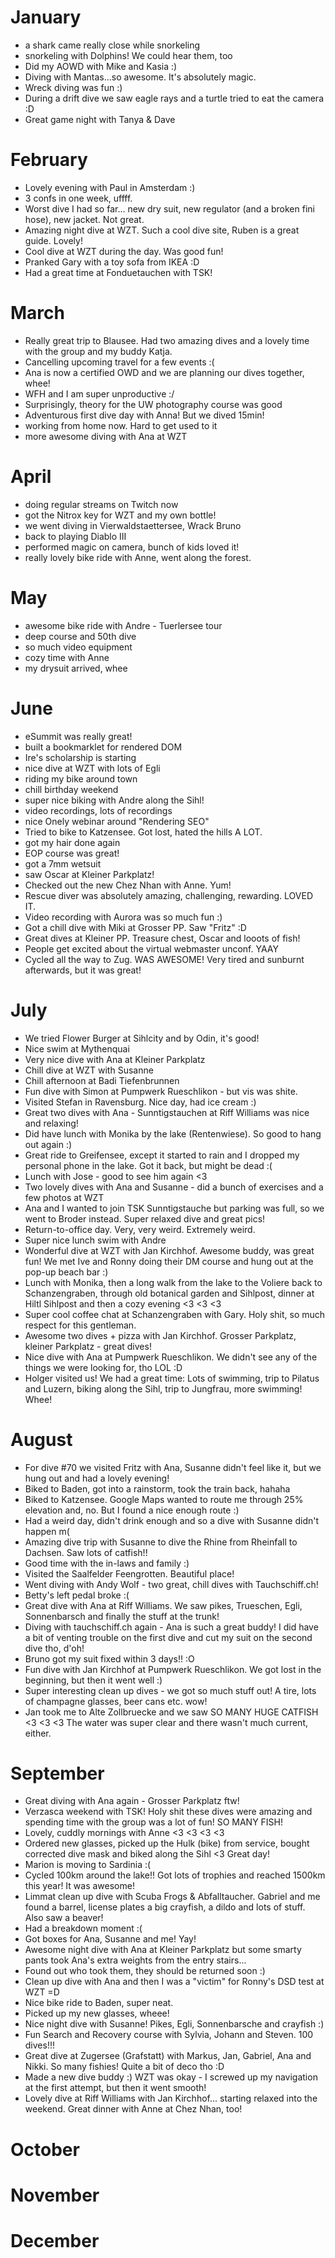 # January
- a shark came really close while snorkeling
- snorkeling with Dolphins! We could hear them, too
- Did my AOWD with Mike and Kasia :)
- Diving with Mantas...so awesome. It's absolutely magic.
- Wreck diving was fun :)
- During a drift dive we saw eagle rays and a turtle tried to eat the camera :D
- Great game night with Tanya & Dave

# February
- Lovely evening with Paul in Amsterdam :)
- 3 confs in one week, uffff.
- Worst dive I had so far... new dry suit, new regulator (and a broken fini hose), new jacket. Not great.
- Amazing night dive at WZT. Such a cool dive site, Ruben is a great guide. Lovely!
- Cool dive at WZT during the day. Was good fun!
- Pranked Gary with a toy sofa from IKEA :D
- Had a great time at Fonduetauchen with TSK!

# March
- Really great trip to Blausee. Had two amazing dives and a lovely time with the group and my buddy Katja.
- Cancelling upcoming travel for a few events :(
- Ana is now a certified OWD and we are planning our dives together, whee!
- WFH and I am super unproductive :/
- Surprisingly, theory for the UW photography course was good 
- Adventurous first dive day with Anna! But we dived 15min! 
- working from home now. Hard to get used to it 
- more awesome diving with Ana at WZT

# April
- doing regular streams on Twitch now 
- got the Nitrox key for WZT and my own bottle! 
- we went diving in Vierwaldstaettersee, Wrack Bruno
- back to playing Diablo III
- performed magic on camera, bunch of kids loved it! 
- really lovely bike ride with Anne, went along the forest. 

# May
- awesome bike ride with Andre - Tuerlersee tour
- deep course and 50th dive
- so much video equipment 
- cozy time with Anne 
- my drysuit arrived, whee

# June
- eSummit was really great! 
- built a bookmarklet for rendered DOM
- Ire's scholarship is starting
- nice dive at WZT with lots of Egli
- riding my bike around town 
- chill birthday weekend
- super nice biking with Andre along the Sihl!
- video recordings, lots of recordings 
- nice Onely webinar around "Rendering SEO"
- Tried to bike to Katzensee. Got lost, hated the hills A LOT.
- got my hair done again 
- EOP course was great! 
- got a 7mm wetsuit 
- saw Oscar at Kleiner Parkplatz!
- Checked out the new Chez Nhan with Anne. Yum!
- Rescue diver was absolutely amazing, challenging, rewarding. LOVED IT.
- Video recording with Aurora was so much fun :)
- Got a chill dive with Miki at Grosser PP. Saw "Fritz" :D
- Great dives at Kleiner PP. Treasure chest, Oscar and looots of fish!
- People get excited about the virtual webmaster unconf. YAAY
- Cycled all the way to Zug. WAS AWESOME! Very tired and sunburnt afterwards, but it was great!

# July
- We tried Flower Burger at Sihlcity and by Odin, it's good!
- Nice swim at Mythenquai
- Very nice dive with Ana at Kleiner Parkplatz
- Chill dive at WZT with Susanne
- Chill afternoon at Badi Tiefenbrunnen
- Fun dive with Simon at Pumpwerk Rueschlikon - but vis was shite.
- Visited Stefan in Ravensburg. Nice day, had ice cream :)
- Great two dives with Ana - Sunntigstauchen at Riff Williams was nice and relaxing!
- Did have lunch with Monika by the lake (Rentenwiese). So good to hang out again :)
- Great ride to Greifensee, except it started to rain and I dropped my personal phone in the lake. Got it back, but might be dead :(
- Lunch with Jose - good to see him again <3
- Two lovely dives with Ana and Susanne - did a bunch of exercises and a few photos at WZT
- Ana and I wanted to join TSK Sunntigstauche but parking was full, so we went to Broder instead. Super relaxed dive and great pics!
- Return-to-office day. Very, very weird. Extremely weird.
- Super nice lunch swim with Andre
- Wonderful dive at WZT with Jan Kirchhof. Awesome buddy, was great fun! We met Ive and Ronny doing their DM course and hung out at the pop-up beach bar :)
- Lunch with Monika, then a long walk from the lake to the Voliere back to Schanzengraben, through old botanical garden and Sihlpost, dinner at Hiltl Sihlpost and then a cozy evening <3 <3 <3
- Super cool coffee chat at Schanzengraben with Gary. Holy shit, so much respect for this gentleman.
- Awesome two dives + pizza with Jan Kirchhof. Grosser Parkplatz, kleiner Parkplatz - great dives!
- Nice dive with Ana at Pumpwerk Rueschlikon. We didn't see any of the things we were looking for, tho LOL :D
- Holger visited us! We had a great time: Lots of swimming, trip to Pilatus and Luzern, biking along the Sihl, trip to Jungfrau, more swimming! Whee!

# August
- For dive #70 we visited Fritz with Ana, Susanne didn't feel like it, but we hung out and had a lovely evening!
- Biked to Baden, got into a rainstorm, took the train back, hahaha
- Biked to Katzensee. Google Maps wanted to route me through 25% elevation and, no. But I found a nice enough route :)
- Had a weird day, didn't drink enough and so a dive with Susanne didn't happen m(
- Amazing dive trip with Susanne to dive the Rhine from Rheinfall to Dachsen. Saw lots of catfish!!
- Good time with the in-laws and family :)
- Visited the Saalfelder Feengrotten. Beautiful place!
- Went diving with Andy Wolf - two great, chill dives with Tauchschiff.ch!
- Betty's left pedal broke :(
- Great dive with Ana at Riff Williams. We saw pikes, Trueschen, Egli, Sonnenbarsch and finally the stuff at the trunk!
- Diving with tauchschiff.ch again - Ana is such a great buddy! I did have a bit of venting trouble on the first dive and cut my suit on the second dive tho, d'oh!
- Bruno got my suit fixed within 3 days!! :O
- Fun dive with Jan Kirchhof at Pumpwerk Rueschlikon. We got lost in the beginning, but then it went well :)
- Super interesting clean up dives - we got so much stuff out! A tire, lots of champagne glasses, beer cans etc. wow!
- Jan took me to Alte Zollbruecke and we saw SO MANY HUGE CATFISH <3 <3 <3 The water was super clear and there wasn't much current, either.

# September
- Great diving with Ana again - Grosser Parkplatz ftw!
- Verzasca weekend with TSK! Holy shit these dives were amazing and spending time with the group was a lot of fun! SO MANY FISH!
- Lovely, cuddly mornings with Anne <3 <3 <3 <3
- Ordered new glasses, picked up the Hulk (bike) from service, bought corrected dive mask and biked along the Sihl <3 Great day!
- Marion is moving to Sardinia :(
- Cycled 100km around the lake!! Got lots of trophies and reached 1500km this year! It was awesome! 
- Limmat clean up dive with Scuba Frogs & Abfalltaucher. Gabriel and me found a barrel, license plates a big crayfish, a dildo and lots of stuff. Also saw a beaver! 
- Had a breakdown moment :(
- Got boxes for Ana, Susanne and me! Yay!
- Awesome night dive with Ana at Kleiner Parkplatz but some smarty pants took Ana's extra weights from the entry stairs...
- Found out who took them, they should be returned soon :)
- Clean up dive with Ana and then I was a "victim" for Ronny's DSD test at WZT =D
- Nice bike ride to Baden, super neat.
- Picked up my new glasses, wheee!
- Nice night dive with Susanne! Pikes, Egli, Sonnenbarsche and crayfish :)
- Fun Search and Recovery course with Sylvia, Johann and Steven. 100 dives!!!
- Great dive at Zugersee (Grafstatt) with Markus, Jan, Gabriel, Ana and Nikki. So many fishies! Quite a bit of deco tho :D
- Made a new dive buddy :) WZT was okay - I screwed up my navigation at the first attempt, but then it went smooth!
- Lovely dive at Riff Williams with Jan Kirchhof... starting relaxed into the weekend. Great dinner with Anne at Chez Nhan, too!

# October
# November
# December